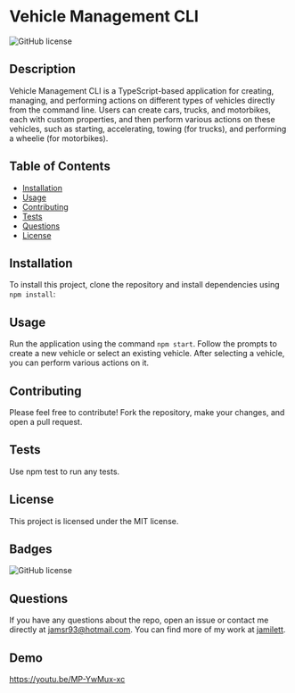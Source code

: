 # Vehicle Management CLI

![GitHub license](https://img.shields.io/badge/license-MIT-blue.svg)

## Description

Vehicle Management CLI is a TypeScript-based application for creating, managing, and performing actions on different types of vehicles directly from the command line. Users can create cars, trucks, and motorbikes, each with custom properties, and then perform various actions on these vehicles, such as starting, accelerating, towing (for trucks), and performing a wheelie (for motorbikes).

## Table of Contents

- [Installation](#installation)
- [Usage](#usage)
- [Contributing](#contributing)
- [Tests](#tests)
- [Questions](#questions)
- [License](#license)

## Installation

To install this project, clone the repository and install dependencies using `npm install`:

## Usage

Run the application using the command `npm start`. Follow the prompts to create a new vehicle or select an existing vehicle. After selecting a vehicle, you can perform various actions on it.

## Contributing

Please feel free to contribute! Fork the repository, make your changes, and open a pull request.

## Tests

Use npm test to run any tests.

## License

This project is licensed under the MIT license.

## Badges

![GitHub license](https://img.shields.io/badge/license-MIT-blue.svg)

## Questions

If you have any questions about the repo, open an issue or contact me directly at jamsr93@hotmail.com. You can find more of my work at [jamilett](https://github.com/jamilett).

## Demo
https://youtu.be/MP-YwMux-xc 
